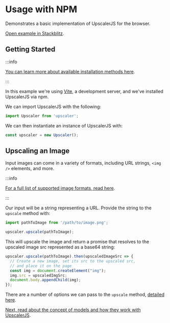 # Usage with NPM

Demonstrates a basic implementation of UpscalerJS for the browser.

<a href="https://stackblitz.com/github/thekevinscott/upscalerjs/tree/main/examples/basic?file=index.js&title=UpscalerJS: Basic Implementation">Open example in Stackblitz</a>.

## Getting Started

:::info

[You can learn more about available installation methods here](https://upscalerjs.com/documentation/getting-started#browser-setup).

:::

In this example we're using [Vite](https://vitejs.dev/), a development server, and we've installed UpscalerJS via npm.

We can import UpscalerJS with the following:

```javascript
import Upscaler from 'upscaler';
```

We can then instantiate an instance of UpscalerJS with:

```javascript
const upscaler = new Upscaler();
```

## Upscaling an Image

Input images can come in a variety of formats, including URL strings, `<img />` elements, and more. 

:::info

[For a full list of supported image formats, read here](/documentation/api/upscale).

:::

Our input will be a string representing a URL. Provide the string to the `upscale` method with:

```javascript
import pathToImage from '/path/to/image.png';

upscaler.upscale(pathToImage);
```

This will upscale the image and return a promise that resolves to the upscaled image src represented as a base64 string:

```javascript
upscaler.upscale(pathToImage).then(upscaledImageSrc => {
  // Create a new image, set its src to the upscaled src,
  // and place it on the page
  const img = document.createElement("img");
  img.src = upscaledImgSrc;
  document.body.appendChild(img);
});
```

There are a number of options we can pass to the `upscale` method, [detailed here](http://localhost:3000/documentation/api/upscale).

[Next, read about the concept of models and how they work with UpscalerJS](models).